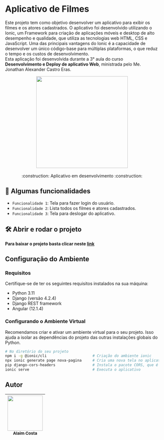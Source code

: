 <h1>Aplicativo de Filmes</h1>

Este projeto tem como objetivo desenvolver um aplicativo para exibir os filmes e os atores cadastrados. O aplicativo foi desenvolvido utilizando o Ionic, um Framework para criação de aplicações móveis e desktop de alto desempenho e qualidade, que utiliza as tecnologias web HTML, CSS e JavaScript. Uma das principais vantagens do Ionic é a capacidade de desenvolver um único código-base para múltiplas plataformas, o que reduz o tempo e os custos de desenvolvimento.<br>
Esta aplicação foi desenvolvida durante a 3° aula do curso __Desenvolvimento e Deploy de aplicativo Web__, ministrada pelo Me. Jonathan Alexander Castro Eras.<br>


<div align="center">
  <img src="https://github.com/alaimcosta/aplicativo-ionic/assets/71519298/d1b09906-8f72-4893-aa31-673cadceecda" width="300px"/><br><br>
  :construction: Aplicativo em desenvolvimento :construction:
</div>


## :hammer: Algumas funcionalidades
- `Funcionalidade 1`: Tela para fazer login do usuário.
- `Funcionalidade 2`: Lista todos os filmes e atores cadastrados.
- `Funcionalidade 3`: Tela para deslogar do aplicativo.


## 🛠️ Abrir e rodar o projeto

**Para baixar o projeto basta clicar neste <a href="https://github.com/alaimcosta/aplicativo-ionic.git">link</a>**

## Configuração do Ambiente

### Requisitos
Certifique-se de ter os seguintes requisitos instalados na sua máquina:

- Python 3.11
- Django (versão 4.2.4)
- Django REST framework
- Angular (12.1.4)


### Configurando o Ambiente Virtual
Recomendamos criar e ativar um ambiente virtual para o seu projeto. Isso ajuda a isolar as dependências do projeto das outras instalações globais do Python.

```bash
# No diretório do seu projeto
npm i -g @ionic/cli                     # Criação do ambiente ionic
npx ionic generate page nova-pagina     # Cria uma nova tela no aplicativo
pip django-cors-headers                 # Instala o pacote CORS, que é utilizado pelo Django como ferramenta de segurança
ionic serve                             # Executa o aplicativo
```


## Autor
| [<img src="https://user-images.githubusercontent.com/71519298/188052888-7d822b41-2950-4e4b-b6e7-0863dc9ef67d.jpg" width=115><br><sub>Alaim Costa</sub>](https://github.com/alaimcosta) |
| :---: |
